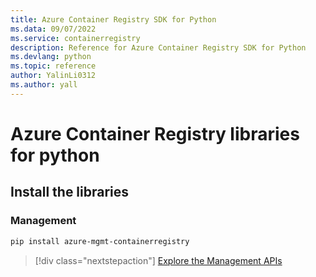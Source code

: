 ```yaml
---
title: Azure Container Registry SDK for Python
ms.data: 09/07/2022
ms.service: containerregistry
description: Reference for Azure Container Registry SDK for Python
ms.devlang: python
ms.topic: reference
author: YalinLi0312
ms.author: yall
---
```

# Azure Container Registry libraries for python

## Install the libraries


### Management

```bash
pip install azure-mgmt-containerregistry
```
> [!div class="nextstepaction"]
> [Explore the Management APIs](/python/api/overview/azure/containerregistry/management)